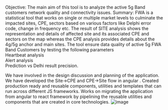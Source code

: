    Objective: The main aim of this tool is to analyze the active 5g Band customers network quality and connectivity issues.
   Summary:
 FWA is a statistical tool that works on single or multiple market levels to culminate the impacted sites, CPE, sectors based on various factors like Delphi error code, change in frequency etc.
The result of SITE analysis shows the representation and details of affected site and its associated CPE and sectors on the map whereas the CPE analysis provides details about the 4g/5g anchor and main sites.
The tool ensure data quality of active 5g FWA Band Customers by testing the following parameters    
	    Heartbeat analysis	       
	    Alert analysis	       
                      Prediction vs Delhi result precision.


We have involved in the design discussion and planning of the application.
We have developed the Site->CPE and CPE->Site flow in angular .
Created production ready and reusable components, utilities and templates that can run across different JS frameworks.
Works on migrating the application from angular to react framework by pipelining the reusable utilities and components that are created in core technologies.
![image](https://user-images.githubusercontent.com/58075995/229475233-fab19ab8-c693-4657-b7cf-d19c57b819ff.png)

